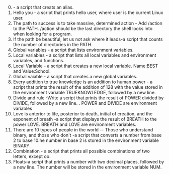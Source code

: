 0. <o>- a script that creats an alias.
1. Hello you - a script that prints hello user, where user is the current Linux user.
2. The path to success is to take massive, determined action - Add /action to the PATH. /action should be the last directory the shell looks into when looking for a program.
3. If the path be beautiful, let us not ask where it leads-a script that counts the number of directories in the PATH.
4. Global variables - a script that lists environment variables.
5. Local variables - a script that lists all local variables and environment variables, and functions.
6. Local Variable - a script  that creates a new local variable. Name:BEST and Value:School.
7. Global vaiable - a script that creates a new global variables.
8. Every addition to true knowledge is an addition to human power - a script that prints the result of the addition of 128 with the value stored in the environment variable TRUEKNOWLEDGE, followed by a new line.
9. Divide and rule -Write a script that prints the result of POWER divided by DIVIDE, followed by a new line.
	. POWER and DIVIDE are environment variables
10. Love is anterior to life, posterior to death, initial of creation, and the exponent of breath -a script that displays the result of BREATH to the power LOVE. BREATH and LOVE are environment variables.
11. There are 10 types of people in the world -- Those who understand binary, and those who don't -a script that converts a number from base 2 to base 10.he number in base 2 is stored in the environment variable BINARY.
12. Combination - a script that prints all possible combinations of two letters, except oo.
13. Floats-a script that prints a number with two decimal places, followed by a new line. The number will be stored in the environment variable NUM.
